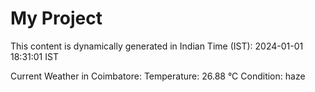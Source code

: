 # My Project

This content is dynamically generated in Indian Time (IST): 2024-01-01 18:31:01 IST


Current Weather in Coimbatore:
Temperature: 26.88 °C
Condition: haze
